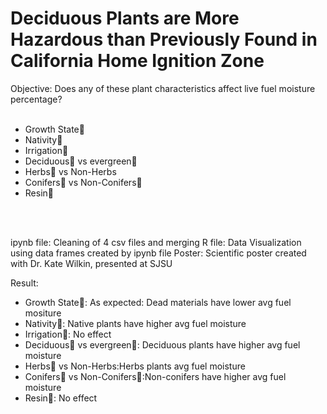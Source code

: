 # Deciduous Plants are More Hazardous than Previously Found in California Home Ignition Zone


Objective: Does any of these plant characteristics affect live fuel moisture percentage?  <br />
 <br />
- Growth State🌱  <br />
- Nativity🌱  <br />
- Irrigation🌱  <br />
- Deciduous🌳 vs evergreen🌲  <br />
- Herbs🌿 vs Non-Herbs  <br />
- Conifers🌲 vs Non-Conifers🌳  <br />
- Resin🍁  <br />
<br />
<br />

ipynb file: Cleaning of 4 csv files and merging
R file: Data Visualization using data frames created by ipynb file
Poster: Scientific poster created with Dr. Kate Wilkin, presented at SJSU 


Result: 
- Growth State🌱: As expected: Dead materials have lower avg fuel mositure  <br />
- Nativity🌱: Native plants have higher avg fuel moisture  <br />
- Irrigation🌱: No effect  <br />
- Deciduous🌳 vs evergreen🌲: Deciduous plants have higher avg fuel moisture   <br />
- Herbs🌿 vs Non-Herbs:Herbs plants  avg fuel moisture  <br />
- Conifers🌲 vs Non-Conifers🌳:Non-conifers have higher avg fuel moisture  <br />
- Resin🍁: No effect <br />
